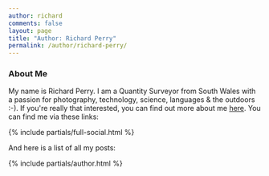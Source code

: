 ```yaml
---
author: richard
comments: false
layout: page
title: "Author: Richard Perry"
permalink: /author/richard-perry/
---
```


### About Me

My name is Richard Perry. I am a Quantity Surveyor from South Wales with a passion for
photography, technology, science, languages & the outdoors :-). If you're really that 
interested, you can find out more about me [here][ab]. You can find me via these
links:

{% include partials/full-social.html %}

And here is a list of all my posts:

{% include partials/author.html %}

[ab]: //richard.perry-online.me.uk/about/